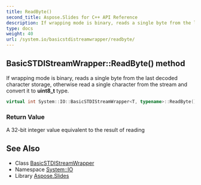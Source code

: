 ```yaml
---
title: ReadByte()
second_title: Aspose.Slides for C++ API Reference
description: If wrapping mode is binary, reads a single byte from the last decoded character storage, otherwise read a single character from the stream and convert it to uint8_t type.
type: docs
weight: 40
url: /system.io/basicstdistreamwrapper/readbyte/
---
```

## BasicSTDIStreamWrapper::ReadByte() method


If wrapping mode is binary, reads a single byte from the last decoded character storage, otherwise read a single character from the stream and convert it to **uint8_t** type.

```cpp
virtual int System::IO::BasicSTDIStreamWrapper<T, typename>::ReadByte() override
```


### Return Value

A 32-bit integer value equivalent to the result of reading

## See Also

* Class [BasicSTDIStreamWrapper](../)
* Namespace [System::IO](../../)
* Library [Aspose.Slides](../../../)
